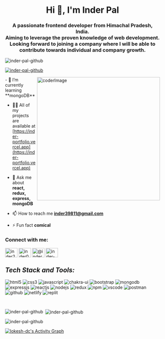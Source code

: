 <h1 align="center">Hi 👋, I'm Inder Pal</h1>
<h3 align="center">A passionate frontend developer from Himachal Pradesh, India. <br/> Aiming to leverage the proven knowledge of web
development. Looking forward to joining a company
where I will be able to contribute towards individual
and company growth. </h3>

<p align="left"> <img src="https://komarev.com/ghpvc/?username=inder-pal-github&label=Profile%20views&color=0e75b6&style=flat" alt="inder-pal-github" /> </p>

<p align="left"> <a href="https://github.com/ryo-ma/github-profile-trophy"><img src="https://github-profile-trophy.vercel.app/?username=inder-pal-github" alt="inder-pal-github" /></a> </p>
<img align="right" alt="coderImage" width="400px" src="https://cdn.dribbble.com/users/926537/screenshots/4502924/python-2.gif" />
- 🌱 I’m currently learning **mongoDB**

- 👨‍💻 All of my projects are available at [https://inder-portfolio.vercel.app](https://inder-portfolio.vercel.app)

- 💬 Ask me about **react, redux, express, mongoDB**

- 📫 How to reach me **inder39811@gmail.com**

- ⚡ Fun fact **comical**

<h3 align="left">Connect with me:</h3>
<p align="left">
<a href="https://linkedin.com/in/inder231" target="blank"><img align="center" src="https://raw.githubusercontent.com/rahuldkjain/github-profile-readme-generator/master/src/images/icons/Social/linked-in-alt.svg" alt="inder231" height="30" width="40" /></a>
<a href="https://codesandbox.com/inder0231" target="blank"><img align="center" src="https://raw.githubusercontent.com/rahuldkjain/github-profile-readme-generator/master/src/images/icons/Social/codesandbox.svg" alt="inder0231" height="30" width="40" /></a>
<a href="https://medium.com/@inder231" target="blank"><img align="center" src="https://raw.githubusercontent.com/rahuldkjain/github-profile-readme-generator/master/src/images/icons/Social/medium.svg" alt="@inder231" height="30" width="40" /></a>
<a href="https://www.leetcode.com/inder-pal" target="blank"><img align="center" src="https://raw.githubusercontent.com/rahuldkjain/github-profile-readme-generator/master/src/images/icons/Social/leet-code.svg" alt="inder-pal" height="30" width="40" /></a>
</p>


<h2 align="left"><i>Tech Stack and Tools:</i></h2>

<p>
    <img src="https://img.shields.io/badge/HTML5-E34F26?style=for-the-badge&logo=html5&logoColor=white" alt="html5" />
    <img src="https://img.shields.io/badge/CSS3-1572B6?style=for-the-badge&logo=css3&logoColor=white" alt="css3" />
    <img src="https://img.shields.io/badge/JavaScript-323330?style=for-the-badge&logo=javascript&logoColor=F7DF1E" alt="javascript" />
    <img src="https://img.shields.io/badge/Chakra%20UI-3bc7bd?style=for-the-badge&logo=chakraui&logoColor=white" alt="chakra-ui" />
    <img src="https://img.shields.io/badge/Bootstrap-563D7C?style=for-the-badge&logo=bootstrap&logoColor=white" alt="bootstrap" />
    <img src="https://img.shields.io/badge/MongoDB-4EA94B?style=for-the-badge&logo=mongodb&logoColor=white" alt="mongodb" />
    <img src="https://img.shields.io/badge/Express.js-000000?style=for-the-badge&logo=express&logoColor=white" alt="expressjs" />
    <img src="https://img.shields.io/badge/React-20232A?style=for-the-badge&logo=react&logoColor=61DAFB" alt="reactjs" />
    <img src="https://img.shields.io/badge/Node.js-339933?style=for-the-badge&logo=nodedotjs&logoColor=white" alt="nodejs" />
    <img src="https://img.shields.io/badge/Redux-593D88?style=for-the-badge&logo=redux&logoColor=white" alt="redux" />
    <img src="https://img.shields.io/badge/npm-CB3837?style=for-the-badge&logo=npm&logoColor=white" alt="npm" />
    <img src="https://img.shields.io/badge/VSCode-0078D4?style=for-the-badge&logo=visual%20studio%20code&logoColor=white" alt="vscode" />
    <img src="https://img.shields.io/badge/Postman-FF6C37?style=for-the-badge&logo=Postman&logoColor=white" alt="postman" />
    <img src="https://img.shields.io/badge/GitHub-100000?style=for-the-badge&logo=github&logoColor=white" alt="github" />
    <img src="https://img.shields.io/badge/Netlify-00C7B7?style=for-the-badge&logo=netlify&logoColor=white" alt="netlify" />
    <img src="https://img.shields.io/badge/replit-667881?style=for-the-badge&logo=replit&logoColor=white" alt="replit" /> 
</p>
<br>

<p><img align="left" src="https://github-readme-stats.vercel.app/api/top-langs?username=inder-pal-github&show_icons=true&locale=en&layout=compact" alt="inder-pal-github" /></p>

<p>&nbsp;<img align="center" src="https://github-readme-stats.vercel.app/api?username=inder-pal-github&show_icons=true&locale=en" alt="inder-pal-github" /></p>

<p><img align="center" src="https://github-readme-streak-stats.herokuapp.com/?user=inder-pal-github&" alt="inder-pal-github" /></p>

<a href="https://github.com/Inder-Pal-github/github-readme-activity-graph">
  <img alt="lokesh-dc's Activity Graph" src="https://activity-graph.herokuapp.com/graph?username=Inder-Pal-github&bg_color=0D1117&color=5BCDEC&line=5BCDEC&point=FFFFFF&hide_border=true" />
</a>

